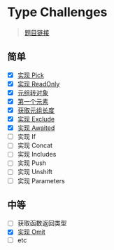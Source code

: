 # Type Challenges

> [题目链接](https://github.com/type-challenges/type-challenges/blob/main/README.zh-CN.md#%E9%A2%98%E5%BA%93) 


## 简单

- [x] [实现 Pick](pick.ts)
- [x] [实现 ReadOnly](readonly.ts)
- [x] [元组转对象](tupleToObject.ts)
- [x] [第一个元素](first.ts)
- [x] [获取元组长度](length.ts)
- [x] [实现 Exclude](exclude.ts)
- [x] [实现 Awaited](awaited.ts)
- [ ] 实现 If
- [ ] 实现 Concat
- [ ] 实现 Includes
- [ ] 实现 Push
- [ ] 实现 Unshift
- [ ] 实现 Parameters

## 中等

- [ ] 获取函数返回类型
- [x] [实现 Omit](omit.ts)
- [ ] etc
